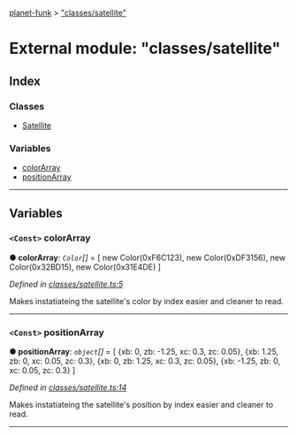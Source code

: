 [planet-funk](../README.md) > ["classes/satellite"](../modules/_classes_satellite_.md)

# External module: "classes/satellite"

## Index

### Classes

* [Satellite](../classes/_classes_satellite_.satellite.md)

### Variables

* [colorArray](_classes_satellite_.md#colorarray)
* [positionArray](_classes_satellite_.md#positionarray)

---

## Variables

<a id="colorarray"></a>

### `<Const>` colorArray

**● colorArray**: *`Color`[]* =  [
    new Color(0xF6C123),
    new Color(0xDF3156),
    new Color(0x32BD15),
    new Color(0x31E4DE)
]

*Defined in [classes/satellite.ts:5](https://github.com/WilliamRADFunk/planet-funk/blob/0f96025/src/classes/satellite.ts#L5)*

Makes instatiateing the satellite's color by index easier and cleaner to read.

___
<a id="positionarray"></a>

### `<Const>` positionArray

**● positionArray**: *`object`[]* =  [
    {xb: 0, zb: -1.25, xc: 0.3, zc: 0.05},
    {xb: 1.25, zb: 0, xc: 0.05, zc: 0.3},
    {xb: 0, zb: 1.25, xc: 0.3, zc: 0.05},
    {xb: -1.25, zb: 0, xc: 0.05, zc: 0.3}
]

*Defined in [classes/satellite.ts:14](https://github.com/WilliamRADFunk/planet-funk/blob/0f96025/src/classes/satellite.ts#L14)*

Makes instatiateing the satellite's position by index easier and cleaner to read.

___

